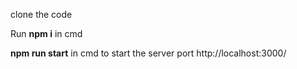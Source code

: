  
 clone the code 
 
 
 Run **npm i** in cmd
 
 
 
 
**npm run start** in cmd  to start the server port http://localhost:3000/

 
